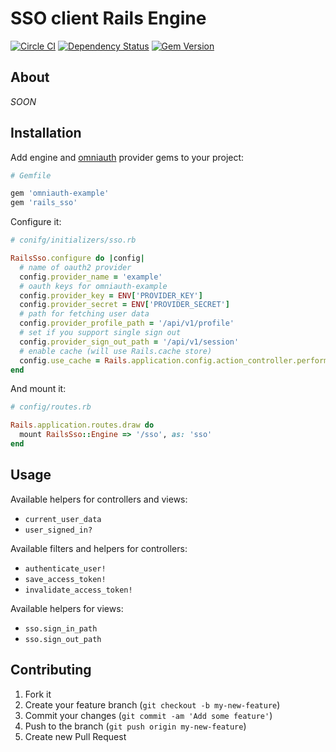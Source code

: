 # SSO client Rails Engine

[![Circle CI](https://circleci.com/gh/monterail/rails_sso/tree/master.svg?style=svg&circle-token=237c44548fb2c2597bcd0bc7b1dd99c81329e574)](https://circleci.com/gh/monterail/rails_sso/tree/master)
[![Dependency Status](https://gemnasium.com/monterail/rails_sso.svg)](https://gemnasium.com/monterail/rails_sso)
[![Gem Version](https://badge.fury.io/rb/rails_sso.svg)](http://badge.fury.io/rb/rails_sso)

## About

*SOON*

## Installation

Add engine and [omniauth](https://github.com/intridea/omniauth-oauth2) provider gems to your project:

```ruby
# Gemfile

gem 'omniauth-example'
gem 'rails_sso'
```

Configure it:

```ruby
# conifg/initializers/sso.rb

RailsSso.configure do |config|
  # name of oauth2 provider
  config.provider_name = 'example'
  # oauth keys for omniauth-example
  config.provider_key = ENV['PROVIDER_KEY']
  config.provider_secret = ENV['PROVIDER_SECRET']
  # path for fetching user data
  config.provider_profile_path = '/api/v1/profile'
  # set if you support single sign out
  config.provider_sign_out_path = '/api/v1/session'
  # enable cache (will use Rails.cache store)
  config.use_cache = Rails.application.config.action_controller.perform_caching
end
```

And mount it:

```ruby
# config/routes.rb

Rails.application.routes.draw do
  mount RailsSso::Engine => '/sso', as: 'sso'
end
```

## Usage

Available helpers for controllers and views:

* `current_user_data`
* `user_signed_in?`

Available filters and helpers for controllers:

* `authenticate_user!`
* `save_access_token!`
* `invalidate_access_token!`

Available helpers for views:

* `sso.sign_in_path`
* `sso.sign_out_path`

## Contributing

1. Fork it
2. Create your feature branch (`git checkout -b my-new-feature`)
3. Commit your changes (`git commit -am 'Add some feature'`)
4. Push to the branch (`git push origin my-new-feature`)
5. Create new Pull Request
